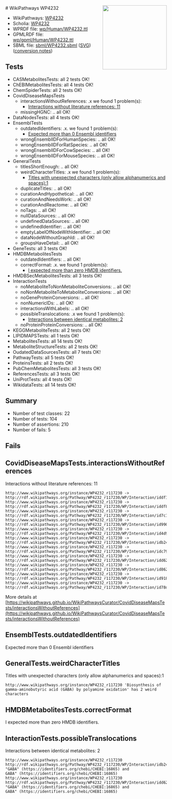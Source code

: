 <img style="float: right; width: 200px" src="../logo.png" />
# WikiPathways WP4232

* WikiPathways: [WP4232](https://identifiers.org/wikipathways:WP4232)
* Scholia: [WP4232](https://scholia.toolforge.org/wikipathways/WP4232)
* WPRDF file: [wp/Human/WP4232.ttl](../wp/Human/WP4232.ttl)
* GPMLRDF file: [wp/gpml/Human/WP4232.ttl](../wp/gpml/Human/WP4232.ttl)
* SBML file: [sbml/WP4232.sbml](../sbml/WP4232.sbml) ([SVG](../sbml/WP4232.svg)) ([conversion notes](../sbml/WP4232.txt))

## Tests
* CASMetabolitesTests: all 2 tests OK!
* ChEBIMetabolitesTests: all 4 tests OK!
* ChemSpiderTests: all 2 tests OK!
* CovidDiseaseMapsTests
    * interactionsWithoutReferences: .x we found 1 problem(s):
        * [Interactions without literature references: 11](#9701cce2)
    * missingHGNC: .. all OK!
* DataNodesTests: all 4 tests OK!
* EnsemblTests
    * outdatedIdentifiers: .x. we found 1 problem(s):
        * [Expected more than 0 Ensembl identifiers](#f44398b7)
    * wrongEnsemblIDForHumanSpecies: .. all OK!
    * wrongEnsemblIDForRatSpecies: .. all OK!
    * wrongEnsemblIDForCowSpecies: .. all OK!
    * wrongEnsemblIDForMouseSpecies: .. all OK!
* GeneralTests
    * titlesShortEnough: .. all OK!
    * weirdCharacterTitles: .x we found 1 problem(s):
        * [Titles with unexpected characters (only allow alphanumerics and spaces):1](#fda87b3f)
    * duplicateTitles: .. all OK!
    * curationAndHypothetical: .. all OK!
    * curationAndNeedsWork: .. all OK!
    * curationAndReactome: .. all OK!
    * noTags: .. all OK!
    * nullDataSources: .. all OK!
    * undefinedDataSources: .. all OK!
    * undefinedIdentifier: .. all OK!
    * emptyLabelOfNodeWithIdentifier: .. all OK!
    * dataNodeWithoutGraphId: .. all OK!
    * groupsHaveDetail: .. all OK!
* GeneTests: all 3 tests OK!
* HMDBMetabolitesTests
    * outdatedIdentifiers: .. all OK!
    * correctFormat: .x. we found 1 problem(s):
        * [I expected more than zero HMDB identifiers.](#ad154c1e)
* HMDBSecMetabolitesTests: all 3 tests OK!
* InteractionTests
    * noMetaboliteToNonMetaboliteConversions: .. all OK!
    * noNonMetaboliteToMetaboliteConversions: .. all OK!
    * noGeneProteinConversions: .. all OK!
    * nonNumericIDs: .. all OK!
    * interactionsWithLabels: .. all OK!
    * possibleTranslocations: .x we found 1 problem(s):
        * [Interactions between identical metabolites: 2](#d59038c5)
    * noProteinProteinConversions: .. all OK!
* KEGGMetaboliteTests: all 2 tests OK!
* LIPIDMAPSTests: all 1 tests OK!
* MetabolitesTests: all 14 tests OK!
* MetaboliteStructureTests: all 2 tests OK!
* OudatedDataSourcesTests: all 7 tests OK!
* PathwayTests: all 5 tests OK!
* ProteinsTests: all 2 tests OK!
* PubChemMetabolitesTests: all 3 tests OK!
* ReferencesTests: all 3 tests OK!
* UniProtTests: all 4 tests OK!
* WikidataTests: all 14 tests OK!


## Summary

* Number of test classes: 22
* Number of tests: 104
* Number of assertions: 210
* Number of fails: 5

## Fails

<a name="9701cce2" />

## CovidDiseaseMapsTests.interactionsWithoutReferences

Interactions without literature references: 11
```
http://www.wikipathways.org/instance/WP4232_r117230 -> http://rdf.wikipathways.org/Pathway/WP4232_r117230/WP/Interaction/iddf1ff6f4
http://www.wikipathways.org/instance/WP4232_r117230 -> http://rdf.wikipathways.org/Pathway/WP4232_r117230/WP/Interaction/iddf8acf55
http://www.wikipathways.org/instance/WP4232_r117230 -> http://rdf.wikipathways.org/Pathway/WP4232_r117230/WP/Interaction/id7c1da69c
http://www.wikipathways.org/instance/WP4232_r117230 -> http://rdf.wikipathways.org/Pathway/WP4232_r117230/WP/Interaction/id99061f20
http://www.wikipathways.org/instance/WP4232_r117230 -> http://rdf.wikipathways.org/Pathway/WP4232_r117230/WP/Interaction/id4d93f16c
http://www.wikipathways.org/instance/WP4232_r117230 -> http://rdf.wikipathways.org/Pathway/WP4232_r117230/WP/Interaction/idb241bed6
http://www.wikipathways.org/instance/WP4232_r117230 -> http://rdf.wikipathways.org/Pathway/WP4232_r117230/WP/Interaction/idc792d066
http://www.wikipathways.org/instance/WP4232_r117230 -> http://rdf.wikipathways.org/Pathway/WP4232_r117230/WP/Interaction/idd6292a7a
http://www.wikipathways.org/instance/WP4232_r117230 -> http://rdf.wikipathways.org/Pathway/WP4232_r117230/WP/Interaction/id862901e2
http://www.wikipathways.org/instance/WP4232_r117230 -> http://rdf.wikipathways.org/Pathway/WP4232_r117230/WP/Interaction/id918ba306
http://www.wikipathways.org/instance/WP4232_r117230 -> http://rdf.wikipathways.org/Pathway/WP4232_r117230/WP/Interaction/id78de5063
```

More details at [https://wikipathways.github.io/WikiPathwaysCurator/CovidDiseaseMapsTests/interactionsWithoutReferences](https://wikipathways.github.io/WikiPathwaysCurator/CovidDiseaseMapsTests/interactionsWithoutReferences)

<a name="f44398b7" />

## EnsemblTests.outdatedIdentifiers

Expected more than 0 Ensembl identifiers
<a name="fda87b3f" />

## GeneralTests.weirdCharacterTitles

Titles with unexpected characters (only allow alphanumerics and spaces):1
```
http://www.wikipathways.org/instance/WP4232_r117230 'Biosynthesis of gamma-aminobutyric acid (GABA) by polyamine oxidation' has 2 weird characters
```

<a name="ad154c1e" />

## HMDBMetabolitesTests.correctFormat

I expected more than zero HMDB identifiers.
<a name="d59038c5" />

## InteractionTests.possibleTranslocations

Interactions between identical metabolites: 2
```
http://www.wikipathways.org/instance/WP4232_r117230 http://rdf.wikipathways.org/Pathway/WP4232_r117230/WP/Interaction/idb241bed6 "GABA" (https://identifiers.org/chebi/CHEBI:16865) and 
GABA" (https://identifiers.org/chebi/CHEBI:16865)
http://www.wikipathways.org/instance/WP4232_r117230 http://rdf.wikipathways.org/Pathway/WP4232_r117230/WP/Interaction/idd6292a7a "GABA" (https://identifiers.org/chebi/CHEBI:16865) and 
GABA" (https://identifiers.org/chebi/CHEBI:16865)
```

